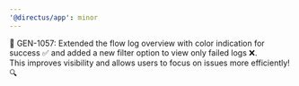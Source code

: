 ```yaml
---
'@directus/app': minor
---
```



🚀 GEN-1057: Extended the flow log overview with color indication for success ✅ and added a new filter option to view only failed logs ❌.  
This improves visibility and allows users to focus on issues more efficiently! 🔍

